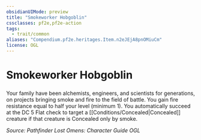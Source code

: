 ```yaml
---
obsidianUIMode: preview
title: "Smokeworker Hobgoblin"
cssclasses: pf2e,pf2e-action
tags:
  - trait/common
aliases: "Compendium.pf2e.heritages.Item.n2eJEjA8pnOMiuCm"
license: OGL
---
```

# Smokeworker Hobgoblin

### 






Your family have been alchemists, engineers, and scientists for generations, on projects bringing smoke and fire to the field of battle. You gain fire resistance equal to half your level (minimum 1). You automatically succeed at the DC 5 Flat check to target a [[Conditions/Concealed|Concealed]] creature if that creature is Concealed only by smoke.

*Source: Pathfinder Lost Omens: Character Guide*
*OGL*